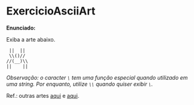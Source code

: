 # ExercicioAsciiArt

**Enunciado:**

Exiba a arte abaixo.

```
 ||  || 
 \\()// 
//(__)\\
||    ||
```

_Observação: o caracter `\` tem uma função especial quando utilizado em uma string. Por enquanto, utilize `\\` quando quiser exibir `\`._

Ref.: outras artes [aqui](https://www.asciiart.eu/) e [aqui](http://patorjk.com/software/taag/).
